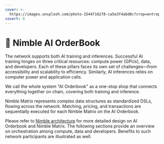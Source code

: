 ```yaml
---
cover: >-
  https://images.unsplash.com/photo-1544716278-ca5e3f4abd8c?crop=entropy&cs=srgb&fm=jpg&ixid=M3wxOTcwMjR8MHwxfHNlYXJjaHw2fHxib29rfGVufDB8fHx8MTcxNDA3MTI4Mnww&ixlib=rb-4.0.3&q=85
coverY: 0
---
```


# 📖 Nimble AI OrderBook

The network supports both AI training and inferences. Successful AI training hinges on three critical resources: compute power (GPUs), data, and developers. Each of these pillars faces its own set of challenges—from accessibility and scalability to efficiency. Similarly, AI inferences relies on computer power and application calls.

We call the whole system "AI Orderbook" as a one-stop shop that connects everything together on chain, covering both training and inference.

Nimble Matrix represents complex data structures as standardized DSLs, flowing across the network. Matching, pricing, and transactions are sequentially executed for each Nimble Matrix on the AI Orderbook.

Please refer to [Nimble architecture](https://docs.nimble.technology/nimble-doc/nimble-architecture) for more detailed design on AI Orderbook and Nimble Matrix. The following sections provide an overview on orchestration among compute, data and developers. Benefits to such network participants are illustrated as well.

